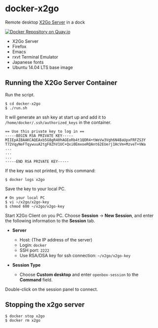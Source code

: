 # docker-x2go

Remote desktop [X2Go Server](http://wiki.x2go.org/doku.php) in a dock

[![Docker Repository on Quay.io](https://quay.io/repository/tatsuya6502/x2go/status "Docker Repository on Quay.io")](https://quay.io/repository/tatsuya6502/x2go)

- X2Go Server
- Firefox
- Emacs
- rxvt Terminal Emulator
- Japanese fonts
- Ubuntu 14.04 LTS base image


## Running the X2Go Server Container

Run the script.

```
$ cd docker-x2go
$ ./run.sh
```

It will generate an ssh key at start up and add it to
`/home/docker/.ssh/authorized_keys` in the container.

```
== Use this private key to log in ==
-----BEGIN RSA PRIVATE KEY-----
MIIEpAIBAAKCAQEAxb5G8gR40hAGEoRb4t1QDR4+tWeVw3Vgh6N4BaUpxFRFZS3Y
T72VqyNeFTqywuuA2tgF8ZhV1UC+Qxi0EmxoeRQAnt62EUerj1HcVm+MzveT+VWa
...
...
...
-----END RSA PRIVATE KEY-----
```

If the key was not printed, try this command:

```
$ docker logs x2go
```

Save the key to your local PC.

```
# On your local PC
$ vi ~/x2go/x2go-key
$ chmod 600 ~/x2go/x2go-key
```

Start X2Go Client on you PC. Choose **Session** -> **New Session**,
and enter the following information to the **Session** tab.

- **Server**
  * Host: (The IP address of the server)
  * Login: `docker`
  * SSH port: `2222`
  * Use RSA/DSA key for ssh connection: `~/x2go/x2go-key`

- **Session Type**
  * Choose **Custom desktop** and enter `openbox-session` to
    the **Command** field.

Double-click on the session panel to connect.


## Stopping the x2go server

```
$ docker stop x2go
$ docker rm x2go
```
